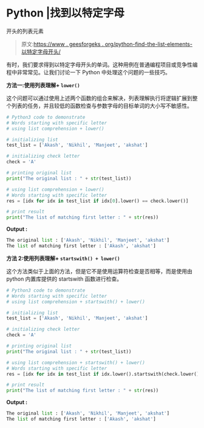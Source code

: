 # Python |找到以特定字母

开头的列表元素

> 原文:[https://www . geesforgeks . org/python-find-the-list-elements-以特定字母开头/](https://www.geeksforgeeks.org/python-find-the-list-elements-starting-with-specific-letter/)

有时，我们要求得到以特定字母开头的单词。这种用例在普通编程项目或竞争性编程中非常常见。让我们讨论一下 Python 中处理这个问题的一些技巧。

**方法一:使用列表理解+ `lower()`**

这个问题可以通过使用上述两个函数的组合来解决，列表理解执行将逻辑扩展到整个列表的任务，并且较低的函数检查与参数字母的目标单词的大小写不敏感性。

```py
# Python3 code to demonstrate
# Words starting with specific letter
# using list comprehension + lower()

# initializing list
test_list = ['Akash', 'Nikhil', 'Manjeet', 'akshat']

# initializing check letter
check = 'A'

# printing original list
print("The original list : " + str(test_list))

# using list comprehension + lower()
# Words starting with specific letter
res = [idx for idx in test_list if idx[0].lower() == check.lower()]

# print result
print("The list of matching first letter : " + str(res))
```

**Output :**

```py
The original list : ['Akash', 'Nikhil', 'Manjeet', 'akshat']
The list of matching first letter : ['Akash', 'akshat']

```

**方法 2:使用列表理解+ `startswith() + lower()`**

这个方法类似于上面的方法，但是它不是使用运算符检查是否相等，而是使用由 python 内置库提供的 startswith 函数进行检查。

```py
# Python3 code to demonstrate
# Words starting with specific letter
# using list comprehension + startswith() + lower()

# initializing list
test_list = ['Akash', 'Nikhil', 'Manjeet', 'akshat']

# initializing check letter
check = 'A'

# printing original list
print("The original list : " + str(test_list))

# using list comprehension + startswith() + lower()
# Words starting with specific letter
res = [idx for idx in test_list if idx.lower().startswith(check.lower())]

# print result
print("The list of matching first letter : " + str(res))
```

**Output :**

```py
The original list : ['Akash', 'Nikhil', 'Manjeet', 'akshat']
The list of matching first letter : ['Akash', 'akshat']

```